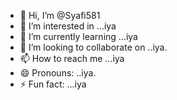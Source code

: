 - 👋 Hi, I’m @Syafi581
- 👀 I’m interested in ...iya
- 🌱 I’m currently learning ...iya
- 💞️ I’m looking to collaborate on ..iya.
- 📫 How to reach me ...iya
- 😄 Pronouns: ..iya.
- ⚡ Fun fact: ...iya

<!---
Syafi581/Syafi581 is a ✨ special ✨ repository because its `README.md` (this file) appears on your GitHub profile.
You can click the Preview link to take a look at your changes.
--->

